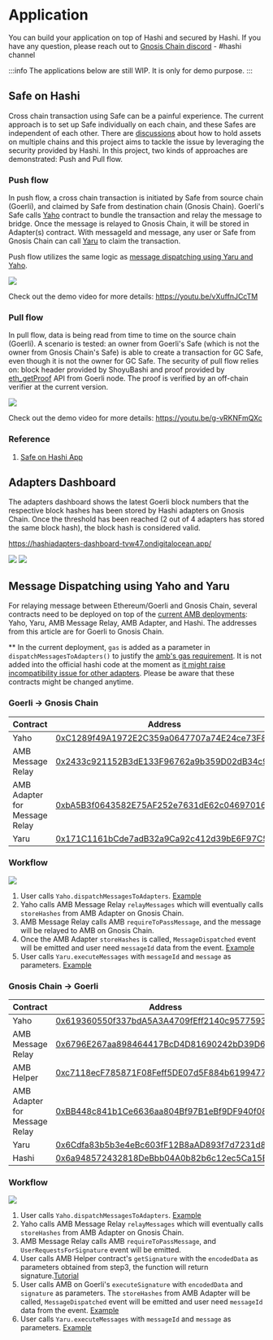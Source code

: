 # Application

You can build your application on top of Hashi and secured by Hashi. If you have any question, please reach out to [Gnosis Chain discord](https://discord.gg/gnosischain) - #hashi channel

:::info
The applications below are still WIP. It is only for demo purpose.
:::

## Safe on Hashi

Cross chain transaction using Safe can be a painful experience. The current approach is to set up Safe individually on each chain, and these Safes are independent of each other. There are [discussions](https://forum.safe.global/t/how-can-a-safe-hold-asset-on-multiple-chains/2242) about how to hold assets on multiple chains and this project aims to tackle the issue by leveraging the security provided by Hashi.
In this project, two kinds of approaches are demonstrated: Push and Pull flow.

### Push flow

In push flow, a cross chain transaction is initiated by Safe from source chain (Goerli), and claimed by Safe from destination chain (Gnosis Chain).
Goerli's Safe calls [Yaho](https://github.com/gnosis/hashi/blob/main/packages/evm/contracts/Yaho.sol) contract to bundle the transaction and relay the message to bridge. Once the message is relayed to Gnosis Chain, it will be stored in Adapter(s) contract. With messageId and message, any user or Safe from Gnosis Chain can call [Yaru](https://github.com/gnosis/hashi/blob/main/packages/evm/contracts/Yaru.sol) to claim the transaction.

Push flow utilizes the same logic as [message dispatching using Yaru and Yaho](#message-dispatching-using-yaho-and-yaru).

![](../../../static/img/bridges/hashi/SafeOnHashi-PushFlow.png)

Check out the demo video for more details: https://youtu.be/vXuffnJCcTM

### Pull flow

In pull flow, data is being read from time to time on the source chain (Goerli).
A scenario is tested: an owner from Goerli's Safe (which is not the owner from Gnosis Chain's Safe) is able to create a transaction for GC Safe, even though it is not the owner for GC Safe. The security of pull flow relies on: block header provided by ShoyuBashi and proof provided by [eth_getProof](https://docs.alchemy.com/reference/eth-getproof) API from Goerli node. The proof is verified by an off-chain verifier at the current version.

![](../../../static/img/bridges/hashi/SafeOnHashi-PullFlow.png)

Check out the demo video for more details: https://youtu.be/g-vRKNFmQXc

### Reference

1. [Safe on Hashi App](https://github.com/zengzengzenghuy/Safe-on-Hashi-App)

## Adapters Dashboard

The adapters dashboard shows the latest Goerli block numbers that the respective block hashes has been stored by Hashi adapters on Gnosis Chain. Once the threshold has been reached (2 out of 4 adapters has stored the same block hash), the block hash is considered valid.

https://hashiadapters-dashboard-tvw47.ondigitalocean.app/

![](../../../static/img/bridges/hashi/AdaptersDashboard1.png)
![](../../../static/img/bridges/hashi/AdaptersDashboard2.png)

## Message Dispatching using Yaho and Yaru

For relaying message between Ethereum/Goerli and Gnosis Chain, several contracts need to be deployed on top of the [current AMB deployments](https://docs.gnosischain.com/bridges/hashi/#goerli---gnosis-chain): Yaho, Yaru, AMB Message Relay, AMB Adapter, and Hashi.
The addresses from this article are for Goerli to Gnosis Chain.

\*\* In the current deployment, `gas` is added as a parameter in `dispatchMessagesToAdapters()` to justify the [amb's gas requirement](https://github.com/gnosischain/tokenbridge-contracts/blob/master/contracts/upgradeable_contracts/arbitrary_message/MessageDelivery.sol#L40). It is not added into the official hashi code at the moment as [it might raise incompatibility issue for other adapters](https://github.com/gnosis/hashi/pull/19#discussion_r1278769527). Please be aware that these contracts might be changed anytime.

### Goerli -> Gnosis Chain

| Contract                      | Address                                                                                                                      | Chain  |
| ----------------------------- | ---------------------------------------------------------------------------------------------------------------------------- | ------ |
| Yaho                          | [0xC1289f49A1972E2C359a0647707a74E24ce73F8b](https://goerli.etherscan.io/address/0xC1289f49A1972E2C359a0647707a74E24ce73F8b) | Goerli |
| AMB Message Relay             | [0x2433c921152B3dE133F96762a9b359D02dB34c93](https://goerli.etherscan.io/address/0x2433c921152B3dE133F96762a9b359D02dB34c93) | Goerli |
| AMB Adapter for Message Relay | [0xbA5B3f0643582E75AF252e7631dE62c046970167 ](https://gnosisscan.io/address/0xbA5B3f0643582E75AF252e7631dE62c046970167#code) | GC     |
| Yaru                          | [0x171C1161bCde7adB32a9Ca92c412d39bE6F97C59](https://gnosisscan.io/address/0x171C1161bCde7adB32a9Ca92c412d39bE6F97C59#code)  | GC     |

### Workflow

![](https://hackmd.io/_uploads/Bk0Gd1Bi2.png)

1. User calls `Yaho.dispatchMessagesToAdapters`. [Example](https://goerli.etherscan.io/tx/0x659145934c8eeff82a574d2e8bcb1cf8edd67bef24b69c22906ddfd250287f7f)
2. Yaho calls AMB Message Relay `relayMessages` which will eventually calls `storeHashes` from AMB Adapter on Gnosis Chain.
3. AMB Message Relay calls AMB `requireToPassMessage`, and the message will be relayed to AMB on Gnosis Chain.
4. Once the AMB Adapter `storeHashes` is called, `MessageDispatched` event will be emitted and user need `messageId` data from the event. [Example](https://gnosisscan.io/tx/0x3c1355dea3c1afc3d01b3d9667a22c3d0d2dbe1c2c9a5dc95a7fa0625960468c/advanced#eventlog)
5. User calls `Yaru.executeMessages` with `messageId` and `message` as parameters. [Example](https://gnosisscan.io/tx/0x81ba4eba5108bfa974a168d2aa533f8b682a99e3f4bbbf9b7e7cd1c1d994f17b)

### Gnosis Chain -> Goerli

| Contract                      | Address                                                                                                                             | Chain  |
| ----------------------------- | ----------------------------------------------------------------------------------------------------------------------------------- | ------ |
| Yaho                          | [0x619360550f337bdA5A3A4709fEff2140c9577593](https://gnosisscan.io/address/0x619360550f337bdA5A3A4709fEff2140c9577593)              | GC     |
| AMB Message Relay             | [0x6796E267aa898464417BcD4D81690242bD39D68e](https://gnosisscan.io/address/0x6796E267aa898464417BcD4D81690242bD39D68e#readContract) | GC     |
| AMB Helper                    | [0xc7118ecF785871F08Feff5DE07d5F884b6199477](https://gnosisscan.io/address/0xc7118ecF785871F08Feff5DE07d5F884b6199477#readContract) | GC     |
| AMB Adapter for Message Relay | [0xBB448c841b1Ce6636aa804Bf97B1eBf9DF940f08](https://goerli.etherscan.io/address/0xBB448c841b1Ce6636aa804Bf97B1eBf9DF940f08)        | Goerli |
| Yaru                          | [0x6Cdfa83b5b3e4eBc603fF12B8aAD893f7d7231d8](https://goerli.etherscan.io/address/0x6Cdfa83b5b3e4eBc603fF12B8aAD893f7d7231d8)        | Goerli |
| Hashi                         | [0x6a948572432818DeBbb04A0b82b6c12ec5Ca15B5](https://goerli.etherscan.io/address/0x6a948572432818DeBbb04A0b82b6c12ec5Ca15B5)        | Goerli |

### Workflow

![](https://hackmd.io/_uploads/HyZ7u1rj2.png)

1. User calls `Yaho.dispatchMessagesToAdapters`. [Example](https://gnosis.blockscout.com/tx/0x2621ab8e7666645e347a017032e1dbb65459c13a9cff152ca8e35dcbb46eb699?tab=index)
2. Yaho calls AMB Message Relay `relayMessages` which will eventually calls `storeHashes` from AMB Adapter on Gnosis Chain.
3. AMB Message Relay calls AMB `requireToPassMessage`, and `UserRequestsForSignature` event will be emitted.
4. User calls AMB Helper contract's `getSignature` with the `encodedData` as parameters obtained from step3, the function will return signature.[Tutorial](https://docs.gnosischain.com/bridges/tutorials/using-amb#submitting-amb-confirmations-manually)
5. User calls AMB on Goerli's `executeSignature` with `encodedData` and `signature` as parameters. The `storeHashes` from AMB Adapter will be called, `MessageDispatched` event will be emitted and user need `messageId` data from the event. [Example](https://goerli.etherscan.io/tx/0xb5d71b13a07e206ad553ac0695e3e26c3ef19a97c561a0d7e284eae9b6fb2597)
6. User calls `Yaru.executeMessages` with `messageId` and `message` as parameters. [Example](https://goerli.etherscan.io/tx/0xd08ab3ca71bc4c349cb4f9ddf93b4ffb478836f88f57a177ff64fe45d33b4b15)
